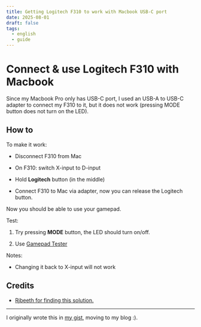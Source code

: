 ```yaml
---
title: Getting Logitech F310 to work with Macbook USB-C port
date: 2025-08-01
draft: false
tags:
  - english
  - guide
---
```

# **Connect & use Logitech F310 with Macbook**

Since my Macbook Pro only has USB-C port, I used an USB-A to USB-C adapter to connect my F310 to it, but it does not work (pressing MODE button does not turn on the LED).

## **How to**

To make it work:

*   Disconnect F310 from Mac
    
*   On F310: switch X-input to D-input
    
*   Hold **Logitech** button (in the middle)
    
*   Connect F310 to Mac via adapter, now you can release the Logitech button.
    

Now you should be able to use your gamepad.

Test:

1.  Try pressing **MODE** button, the LED should turn on/off.
    
2.  Use [Gamepad Tester](https://gamepad-tester.com/)
    

Notes:

*   Changing it back to X-input will not work
    

## **Credits**

*   [Rjbeeth for finding this solution.](https://discussions.apple.com/thread/250230726)
    

* * *

I originally wrote this in [my gist](https://gist.github.com/jackblk/8138827afd986f30cf9d26647e8448e1), moving to my blog :).